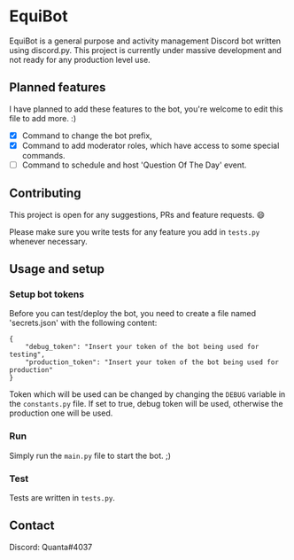 
# EquiBot
EquiBot is a general purpose and activity management Discord bot written using discord.py.
This project is currently under massive development and not ready for any production level use.

## Planned features
I have planned to add these features to the bot, you're welcome to edit this file to add more. :)

- [x] Command to change the bot prefix,
- [x] Command to add moderator roles, which have access to some special commands.
- [ ] Command to schedule and host 'Question Of The Day' event.

## Contributing
This project is open for any suggestions, PRs and feature requests. :smile:

Please make sure you write tests for any feature you add in `tests.py` whenever necessary.

## Usage and setup

### Setup bot tokens
Before you can test/deploy the bot, you need to create a file named 'secrets.json' with the following content:

```
{
    "debug_token": "Insert your token of the bot being used for testing",
    "production_token": "Insert your token of the bot being used for production"
}
```
Token which will be used can be changed by changing the `DEBUG` variable in the `constants.py` file. If set to true, debug token will be used, otherwise the production one will be used.

### Run
Simply run the `main.py` file to start the bot. ;)

### Test
Tests are written in `tests.py`.

## Contact
Discord: Quanta#4037
